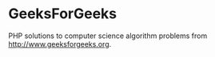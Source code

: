 # GeeksForGeeks
PHP solutions to computer science algorithm problems from http://www.geeksforgeeks.org.
